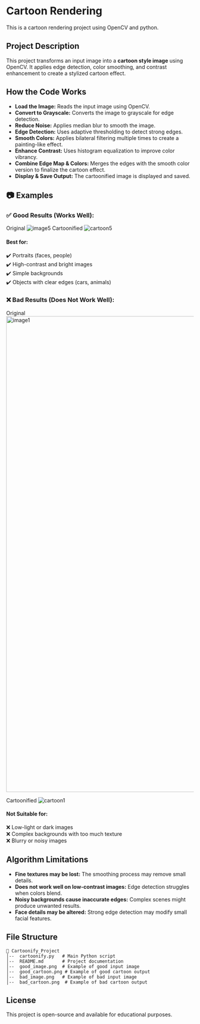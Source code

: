 # Cartoon Rendering
This is a cartoon rendering project using OpenCV and python.

## Project Description
This project transforms an input image into a **cartoon style image** using OpenCV. It applies edge detection, color smoothing, and contrast enhancement to create a stylized cartoon effect.

## How the Code Works
- **Load the Image:** Reads the input image using OpenCV.
- **Convert to Grayscale:** Converts the image to grayscale for edge detection.
- **Reduce Noise:** Applies median blur to smooth the image.
- **Edge Detection:** Uses adaptive thresholding to detect strong edges.
- **Smooth Colors:** Applies bilateral filtering multiple times to create a painting-like effect.
- **Enhance Contrast:** Uses histogram equalization to improve color vibrancy.
- **Combine Edge Map & Colors:** Merges the edges with the smooth color version to finalize the cartoon effect.
- **Display & Save Output:** The cartoonified image is displayed and saved.

## 📷 Examples
### ✅ **Good Results** (Works Well):
Original 
![image5](https://github.com/user-attachments/assets/11f44766-2047-43de-840f-058603be1750)
Cartoonified
![cartoon5](https://github.com/user-attachments/assets/3d212075-d1e8-49ce-838d-1ef601d189a3)

#### **Best for:**
✔️ Portraits (faces, people)  
✔️ High-contrast and bright images  
✔️ Simple backgrounds  
✔️ Objects with clear edges (cars, animals)  


### ❌ **Bad Results** (Does Not Work Well):
Original 
<img width="1278" alt="image1" src="https://github.com/user-attachments/assets/4c6ce92f-ad05-4b92-ac4a-973f90954703" />

Cartoonified 
![cartoon1](https://github.com/user-attachments/assets/660139b7-ddbc-4e44-a2e6-2f52d17cd9a4)

#### **Not Suitable for:**
❌ Low-light or dark images  
❌ Complex backgrounds with too much texture  
❌ Blurry or noisy images  

## Algorithm Limitations
- **Fine textures may be lost:** The smoothing process may remove small details.
- **Does not work well on low-contrast images:** Edge detection struggles when colors blend.
- **Noisy backgrounds cause inaccurate edges:** Complex scenes might produce unwanted results.
- **Face details may be altered:** Strong edge detection may modify small facial features.

##  File Structure
```
📁 Cartoonify_Project
│--  cartoonify.py   # Main Python script
│--  README.md       # Project documentation
│--  good_image.png  # Example of good input image
│--  good_cartoon.png # Example of good cartoon output
│--  bad_image.png   # Example of bad input image
│--  bad_cartoon.png  # Example of bad cartoon output
```

##  License
This project is open-source and available for educational purposes.



